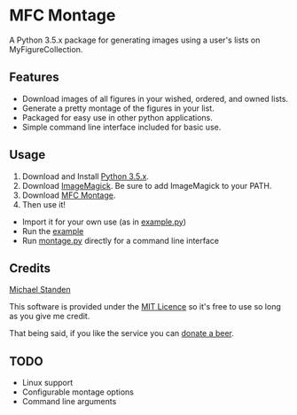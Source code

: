 # MFC Montage
A Python 3.5.x package for generating images using a user's lists on MyFigureCollection. 

## Features
* Download images of all figures in your wished, ordered, and owned lists. 
* Generate a pretty montage of the figures in your list. 
* Packaged for easy use in other python applications. 
* Simple command line interface included for basic use. 

## Usage
1. Download and Install [Python 3.5.x](https://www.python.org/downloads/). 
2. Download [ImageMagick](http://www.imagemagick.org/script/binary-releases.php). Be sure to add ImageMagick to your PATH. 
3. Download [MFC Montage](https://github.com/ScreamingHawk/mfc-montage). 
4. Then use it!
  * Import it for your own use (as in [example.py](https://github.com/ScreamingHawk/mfc-montage/blob/master/example.py))
  * Run the [example](https://github.com/ScreamingHawk/mfc-montage/blob/master/example.py)
  * Run [montage.py](https://github.com/ScreamingHawk/mfc-montage/blob/master/mfcmontage/montage.py) directly for a command line interface

## Credits
[Michael Standen](http://michael.standen.link)

This software is provided under the [MIT Licence](https://tldrlegal.com/license/mit-license) so it's free to use so long as you give me credit. 

That being said, if you like the service you can [donate a beer](https://www.changetip.com/tipme/michaelstanden). 

## TODO
* Linux support
* Configurable montage options
* Command line arguments
